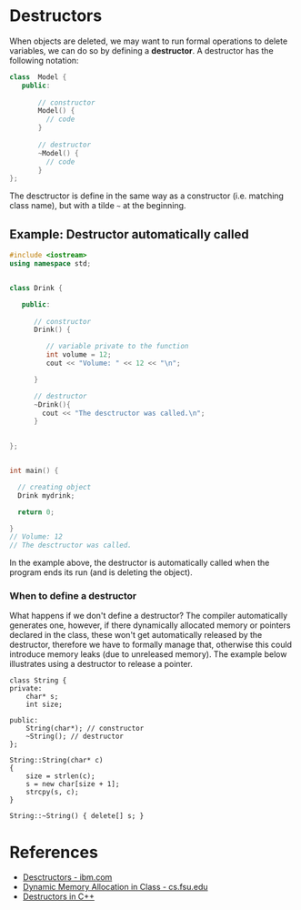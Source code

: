 # Destructors

When objects are deleted, we may want to run formal operations to delete variables, we can do so by defining a __destructor__. A destructor has the following notation:

```c++
class  Model {
   public:
   
       // constructor
       Model() {
         // code
       }
       
       // destructor
       ~Model() {
         // code
       }
};
```
The desctructor is define in the same way as a constructor (i.e. matching class name), but with a tilde `~` at the beginning.

## Example: Destructor automatically called
```c++
#include <iostream>
using namespace std;


class Drink {

   public:
   
      // constructor
      Drink() {

         // variable private to the function
         int volume = 12;
         cout << "Volume: " << 12 << "\n";

      }

      // destructor
      ~Drink(){
        cout << "The desctructor was called.\n"; 
      }
      

};


int main() {

  // creating object
  Drink mydrink;

  return 0;

}
// Volume: 12
// The desctructor was called.
```
In the example above, the destructor is automatically called when the program ends its run (and is deleting the object).

### When to define a destructor
What happens if we don't define a destructor? The compiler automatically generates one, however, if there dynamically allocated memory or pointers declared in the class, these won't get automatically released by the destructor, therefore we have to formally manage that, otherwise this could introduce memory leaks (due to unreleased memory). The example below illustrates using a destructor to release a pointer.

```
class String {
private:
    char* s;
    int size;
 
public:
    String(char*); // constructor
    ~String(); // destructor
};
 
String::String(char* c)
{
    size = strlen(c);
    s = new char[size + 1];
    strcpy(s, c);
}

String::~String() { delete[] s; }
```


# References
- [Desctructors - ibm.com](https://www.ibm.com/support/knowledgecenter/en/SSLTBW_2.4.0/com.ibm.zos.v2r4.cbclx01/cplr380.htm)
- [Dynamic Memory Allocation in Class - cs.fsu.edu](https://www.cs.fsu.edu/~myers/cop3330/notes/dma.html)
- [Destructors in C++](https://www.geeksforgeeks.org/destructors-c/)
